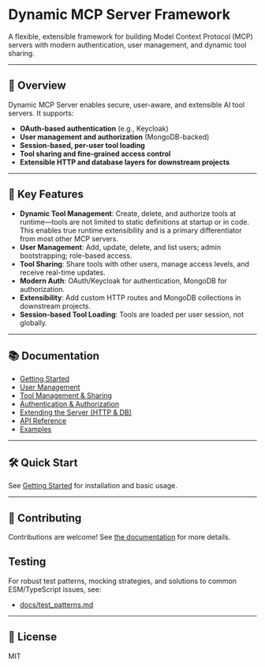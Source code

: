 # Dynamic MCP Server Framework

A flexible, extensible framework for building Model Context Protocol (MCP) servers with modern authentication, user management, and dynamic tool sharing.

---

## 🚀 Overview

Dynamic MCP Server enables secure, user-aware, and extensible AI tool servers. It supports:

- **OAuth-based authentication** (e.g., Keycloak)
- **User management and authorization** (MongoDB-backed)
- **Session-based, per-user tool loading**
- **Tool sharing and fine-grained access control**
- **Extensible HTTP and database layers for downstream projects**

---

## 🌟 Key Features

- **Dynamic Tool Management**: Create, delete, and authorize tools at runtime—tools are not limited to static definitions at startup or in code. This enables true runtime extensibility and is a primary differentiator from most other MCP servers.
- **User Management**: Add, update, delete, and list users; admin bootstrapping; role-based access.
- **Tool Sharing**: Share tools with other users, manage access levels, and receive real-time updates.
- **Modern Auth**: OAuth/Keycloak for authentication, MongoDB for authorization.
- **Extensibility**: Add custom HTTP routes and MongoDB collections in downstream projects.
- **Session-based Tool Loading**: Tools are loaded per user session, not globally.

---

## 📚 Documentation

- [Getting Started](./docs/getting-started.md)
- [User Management](./docs/user-management.md)
- [Tool Management & Sharing](./docs/tool-management.md)
- [Authentication & Authorization](./docs/authentication.md)
- [Extending the Server (HTTP & DB)](./docs/extending.md)
- [API Reference](./docs/api-reference.md)
- [Examples](./docs/examples.md)

---

## 🛠️ Quick Start

See [Getting Started](./docs/getting-started.md) for installation and basic usage.

---

## 📝 Contributing

Contributions are welcome! See [the documentation](./docs/) for more details.

## Testing

For robust test patterns, mocking strategies, and solutions to common ESM/TypeScript issues, see:

- [docs/test_patterns.md](docs/test_patterns.md)

---

## 📄 License

MIT
